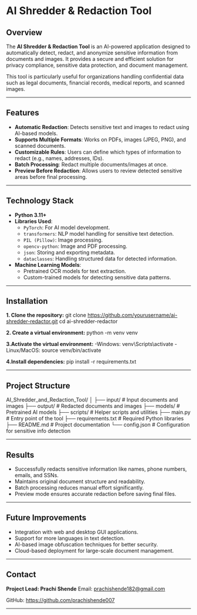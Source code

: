 # AI Shredder & Redaction Tool

## Overview
The **AI Shredder & Redaction Tool** is an AI-powered application designed to automatically detect, redact, and anonymize sensitive information from documents and images. It provides a secure and efficient solution for privacy compliance, sensitive data protection, and document management.

This tool is particularly useful for organizations handling confidential data such as legal documents, financial records, medical reports, and scanned images.  

---

## Features
- **Automatic Redaction**: Detects sensitive text and images to redact using AI-based models.
- **Supports Multiple Formats**: Works on PDFs, images (JPEG, PNG), and scanned documents.
- **Customizable Rules**: Users can define which types of information to redact (e.g., names, addresses, IDs).
- **Batch Processing**: Redact multiple documents/images at once.
- **Preview Before Redaction**: Allows users to review detected sensitive areas before final processing.

---

## Technology Stack
- **Python 3.11+**
- **Libraries Used**:
  - `PyTorch`: For AI model development.
  - `transformers`: NLP model handling for sensitive text detection.
  - `PIL (Pillow)`: Image processing.
  - `opencv-python`: Image and PDF processing.
  - `json`: Storing and exporting metadata.
  - `dataclasses`: Handling structured data for detected information.
- **Machine Learning Models**:
  - Pretrained OCR models for text extraction.
  - Custom-trained models for detecting sensitive data patterns.

---

## Installation

**1. Clone the repository:**
git clone https://github.com/yourusername/ai-shredder-redactor.git
cd ai-shredder-redactor


**2. Create a virtual environment:**
python -m venv venv


**3.Activate the virtual environment:**
-Windows:
  venv\Scripts\activate
-Linux/MacOS:
  source venv/bin/activate

**4.Install dependencies:**
pip install -r requirements.txt

---

## Project Structure
  AI_Shredder_and_Redaction_Tool/
  │
  ├── input/               # Input documents and images
  ├── output/              # Redacted documents and images
  ├── models/              # Pretrained AI models
  ├── scripts/             # Helper scripts and utilities
  ├── main.py              # Entry point of the tool
  ├── requirements.txt     # Required Python libraries
  ├── README.md            # Project documentation
  └── config.json          # Configuration for sensitive info detection

---

## Results

- Successfully redacts sensitive information like names, phone numbers, emails, and SSNs.
- Maintains original document structure and readability.
- Batch processing reduces manual effort significantly.
- Preview mode ensures accurate redaction before saving final files.

---

## Future Improvements

- Integration with web and desktop GUI applications.
- Support for more languages in text detection.
- AI-based image obfuscation techniques for better security.
- Cloud-based deployment for large-scale document management.

---

## Contact

**Project Lead: Prachi Shende**
Email: prachishende182@gmail.com

GitHub: https://github.com/prachishende007

---
